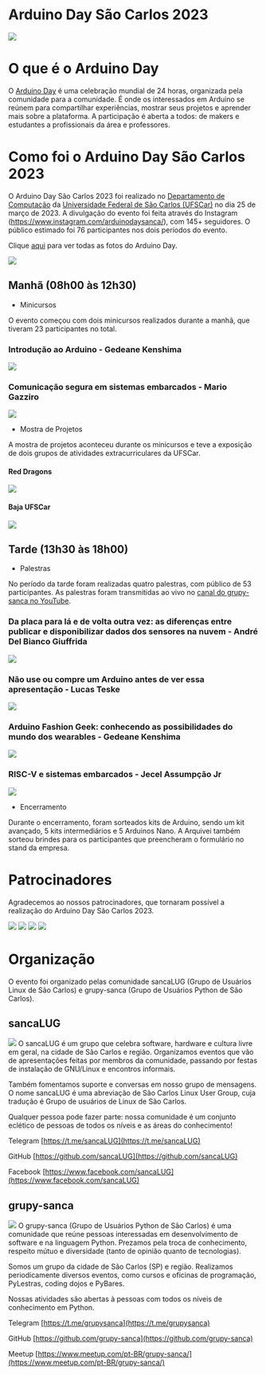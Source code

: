 # Arduino Day São Carlos 2023
![](imgs/header.png)

# O que é o Arduino Day
O [Arduino Day](https://day.arduino.cc/events) é uma celebração mundial de 24 horas, organizada pela comunidade para a comunidade.
É onde os interessados em Arduino se reúnem para compartilhar experiências, mostrar seus projetos e aprender mais sobre a plataforma.
A participação é aberta a todos: de makers e estudantes a profissionais da área e professores.

# Como foi o Arduino Day São Carlos 2023
O Arduino Day São Carlos 2023 foi realizado no [Departamento de Computação](https://site.dc.ufscar.br/) da [Universidade Federal de São Carlos (UFSCar)](https://www.ufscar.br/) no dia 25 de março de 2023.
A divulgação do evento foi feita através do Instagram (https://www.instagram.com/arduinodaysanca/), com 145+ seguidores.
O público estimado foi 76 participantes nos dois períodos do evento.

Clique [aqui](https://www.tavalafotografia.com.br/Postagens/Arduinoday-2023/n-JP4Gdt/) para ver todas as fotos do Arduino Day.

![](imgs/encerramento.jpg)

## Manhã (08h00 às 12h30)

* Minicursos

O evento começou com dois minicursos realizados durante a manhã, que tiveram 23 participantes no total.

### Introdução ao Arduino - Gedeane Kenshima
![](imgs/minicurso1.png)

### Comunicação segura em sistemas embarcados - Mario Gazziro
![](imgs/minicurso2.png)

* Mostra de Projetos

A mostra de projetos aconteceu durante os minicursos e teve a exposição de dois grupos de atividades extracurriculares da UFSCar.

#### Red Dragons
![](imgs/reddragons.png)

#### Baja UFSCar
![](imgs/baja.png)

## Tarde (13h30 às 18h00)

* Palestras

No período da tarde foram realizadas quatro palestras, com público de 53 participantes.
As palestras foram transmitidas ao vivo no [canal do grupy-sanca no YouTube](https://www.youtube.com/watch?v=j5XfN4YfhW4).

### Da placa para lá e de volta outra vez: as diferenças entre publicar e disponibilizar dados dos sensores na nuvem - André Del Bianco Giuffrida
![](imgs/palestra1.jpg)

### Não use ou compre um Arduino antes de ver essa apresentação - Lucas Teske
![](imgs/palestra2.jpg)

### Arduino Fashion Geek: conhecendo as possibilidades do mundo dos wearables - Gedeane Kenshima
![](imgs/palestra3.jpg)


### RISC-V e sistemas embarcados - Jecel Assumpção Jr
![](imgs/palestra4.jpg)

* Encerramento


Durante o encerramento, foram sorteados kits de Arduino, sendo um kit avançado, 5 kits intermediários e 5 Arduinos Nano.
A Arquivei também sorteou brindes para os participantes que preencheram o formulário no stand da empresa.

# Patrocinadores
Agradecemos ao nossos patrocinadores, que tornaram possível a realização do Arduino Day São Carlos 2023.

![](imgs/arquivei.png)
![](imgs/globo.png)
![](imgs/vonbraun.png)
![](imgs/caandma.png)

# Organização
O evento foi organizado pelas comunidade sancaLUG (Grupo de Usuários Linux de São Carlos) e grupy-sanca (Grupo de Usuários Python de São Carlos).

## sancaLUG
![](imgs/sancalug.png)
O sancaLUG é um grupo que celebra software, hardware e cultura livre em geral, na cidade de São Carlos e região. Organizamos eventos que vão de apresentações feitas por membros da comunidade, passando por festas de instalação de GNU/Linux e encontros informais.

Também fomentamos suporte e conversas em nosso grupo de mensagens. O nome sancaLUG é uma abreviação de São Carlos Linux User Group, cuja tradução é Grupo de usuários de Linux de São Carlos.

Qualquer pessoa pode fazer parte: nossa comunidade é um conjunto eclético de pessoas de todos os níveis e as áreas do conhecimento!

Telegram [https://t.me/sancaLUG](https://t.me/sancaLUG)

GitHub   [https://github.com/sancaLUG](https://github.com/sancaLUG)

Facebook [https://www.facebook.com/sancaLUG](https://www.facebook.com/sancaLUG)

## grupy-sanca
![](imgs/grupy-sanca.png)
O grupy-sanca (Grupo de Usuários Python de São Carlos) é uma comunidade que reúne pessoas interessadas em desenvolvimento de software e na linguagem Python. Prezamos pela troca de conhecimento, respeito mútuo e diversidade (tanto de opinião quanto de tecnologias).

Somos um grupo da cidade de São Carlos (SP) e região. Realizamos periodicamente diversos eventos, como cursos e oficinas de programação, PyLestras, coding dojos e PyBares.

Nossas atividades são abertas à pessoas com todos os níveis de conhecimento em Python.

Telegram [https://t.me/grupysanca](https://t.me/grupysanca)

GitHub   [https://github.com/grupy-sanca](https://github.com/grupy-sanca)

Meetup   [https://www.meetup.com/pt-BR/grupy-sanca/](https://www.meetup.com/pt-BR/grupy-sanca/)

